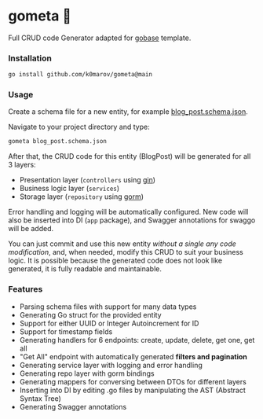 # gometa 🚀

Full CRUD code Generator adapted for [gobase](https://github.com/wajox/gobase) template. 

### Installation 

```bash
go install github.com/k0marov/gometa@main
```

### Usage 

Create a schema file for a new entity, for example [blog_post.schema.json](examples/blog_post.json). 

Navigate to your project directory and type:

```bash
gometa blog_post.schema.json
```

After that, the CRUD code for this entity (BlogPost) will be generated for all 3 layers: 
- Presentation layer (`controllers` using [gin](https://gin-gonic.com)) 
- Business logic layer (`services`) 
- Storage layer (`repository` using [gorm](https://gorm.io)) 

Error handling and logging will be automatically configured. 
New code will also be inserted into DI (`app` package), and Swagger annotations for swaggo will be added. 

You can just commit and use this new entity *without a single any code modification*, and, when needed, modify this CRUD to suit your business logic. 
It is possible because the generated code does not look like generated, it is fully readable and maintainable. 

### Features 

- Parsing schema files with support for many data types 
- Generating Go struct for the provided entity
- Support for either UUID or Integer Autoincrement for ID
- Support for timestamp fields 
- Generating handlers for 6 endpoints: create, update, delete, get one, get all
- "Get All" endpoint with automatically generated **filters and pagination**
- Generating service layer with logging and error handling 
- Generating repo layer with gorm bindings 
- Generating mappers for conversing between DTOs for different layers 
- Inserting into DI by editing .go files by manipulating the AST (Abstract Syntax Tree)
- Generating Swagger annotations 